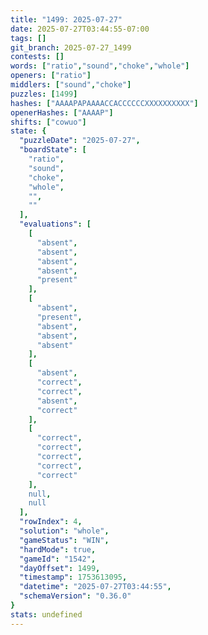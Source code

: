 ```yaml
---
title: "1499: 2025-07-27"
date: 2025-07-27T03:44:55-07:00
tags: []
git_branch: 2025-07-27_1499
contests: []
words: ["ratio","sound","choke","whole"]
openers: ["ratio"]
middlers: ["sound","choke"]
puzzles: [1499]
hashes: ["AAAAPAPAAAACCACCCCCCXXXXXXXXXX"]
openerHashes: ["AAAAP"]
shifts: ["cowuo"]
state: {
  "puzzleDate": "2025-07-27",
  "boardState": [
    "ratio",
    "sound",
    "choke",
    "whole",
    "",
    ""
  ],
  "evaluations": [
    [
      "absent",
      "absent",
      "absent",
      "absent",
      "present"
    ],
    [
      "absent",
      "present",
      "absent",
      "absent",
      "absent"
    ],
    [
      "absent",
      "correct",
      "correct",
      "absent",
      "correct"
    ],
    [
      "correct",
      "correct",
      "correct",
      "correct",
      "correct"
    ],
    null,
    null
  ],
  "rowIndex": 4,
  "solution": "whole",
  "gameStatus": "WIN",
  "hardMode": true,
  "gameId": "1542",
  "dayOffset": 1499,
  "timestamp": 1753613095,
  "datetime": "2025-07-27T03:44:55",
  "schemaVersion": "0.36.0"
}
stats: undefined
---
```

<!-- more -->
